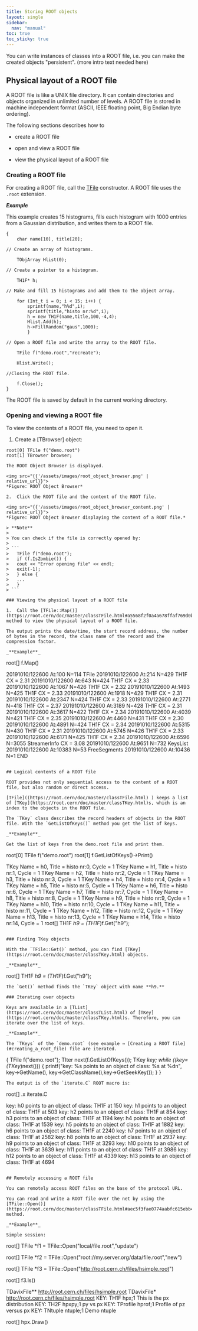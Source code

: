 ```yaml
---
title: Storing ROOT objects
layout: single
sidebar:
  nav: "manual"
toc: true
toc_sticky: true
---
```



You can write instances of classes into a ROOT file, i.e. you can make the created objects "persistent". (more intro text needed here)

## Physical layout of a ROOT file

A ROOT file is like a UNIX file directory. It can contain directories and objects organized in unlimited number of levels. A ROOT file is stored in machine independent format (ASCII, IEEE floating point, Big Endian byte ordering).

The following sections describes how to

-   create a ROOT file

-   open and view a ROOT file

-   view the physical layout of a ROOT file

### Creating a ROOT file

For creating a ROOT file, call the [TFile](https://root.cern/doc/master/classTFile.html) constructor. A ROOT file uses the `.root` extension.

_**Example**_

This example creates 15 histograms, fills each histogram with 1000 entries from a Gaussian distribution, and writes them to a ROOT file.

```
{
	char name[10], title[20];

// Create an array of histograms.

	TObjArray Hlist(0);

// Create a pointer to a histogram.

	TH1F* h;

// Make and fill 15 histograms and add them to the object array.

	for (Int_t i = 0; i < 15; i++) {
		sprintf(name,"h%d",i);
		sprintf(title,"histo nr:%d",i);
		h = new TH1F(name,title,100,-4,4);
		Hlist.Add(h);
		h->FillRandom("gaus",1000);
		}

// Open a ROOT file and write the array to the ROOT file.

	TFile f("demo.root","recreate");
	
	Hlist.Write();

//Closing the ROOT file.

	f.Close();
}
```

The ROOT file is saved by default in the current working directory.

### Opening and viewing a ROOT file

To view the contents of a ROOT file, you need to open it.

1.  Create a [TBrowser] object:

```
root[0] TFile f("demo.root")
root[1] TBrowser browser;

The ROOT Object Browser is displayed.

<img src="{{'/assets/images/root_object_browser.png' | relative_url}}">
*Figure: ROOT Object Browser*

2.  Click the ROOT file and the content of the ROOT file.

<img src="{{'/assets/images/root_object_browser_content.png' | relative_url}}">
*Figure: ROOT Object Browser displaying the content of a ROOT file.*

> **Note**
>
> You can check if the file is correctly opened by:
>
> ```
>	TFile f("demo.root");
>	if (f.IsZombie()) {
>	cout << "Error opening file" << endl;
>	exit(-1);
>	} else {
>	...
>	}
> ```

### Viewing the physical layout of a ROOT file

1.  Call the [TFile::Map()](https://root.cern/doc/master/classTFile.html#a5568f2f0a4a678ffaf769d0bf210610f) method to view the physical layout of a ROOT file.

The output prints the date/time, the start record address, the number of bytes in the record, the class name of the record and the compression factor.

_**Example**_

```
root[] f.Map()

20191010/122600 	At:100 	N=114 	TFile
20191010/122600 	At:214 	N=429 	TH1F 			CX = 2.31
20191010/122600 	At:643 	N=424 	TH1F 			CX = 2.33
20191010/122600 	At:1067 N=426 	TH1F 			CX = 2.32
20191010/122600 	At:1493 N=425 	TH1F 			CX = 2.33
20191010/122600 	At:1918 N=429 	TH1F 			CX = 2.31
20191010/122600 	At:2347 N=424 	TH1F 			CX = 2.33
20191010/122600 	At:2771 N=418 	TH1F 			CX = 2.37
20191010/122600 	At:3189 N=428 	TH1F 			CX = 2.31
20191010/122600 	At:3617 N=422 	TH1F 			CX = 2.34
20191010/122600 	At:4039 N=421 	TH1F 			CX = 2.35
20191010/122600 	At:4460 N=431 	TH1F 			CX = 2.30
20191010/122600 	At:4891 N=424 	TH1F 			CX = 2.34
20191010/122600 	At:5315 N=430 	TH1F 			CX = 2.31
20191010/122600 	At:5745 N=426 	TH1F 			CX = 2.33
20191010/122600 	At:6171 N=425 	TH1F 			CX = 2.34
20191010/122600 	At:6596 N=3055 	StreamerInfo	CX = 3.08
20191010/122600 	At:9651 N=732 	KeysList
20191010/122600 	At:10383 N=53 	FreeSegments
20191010/122600 	At:10436 N=1 	END
```

## Logical contents of a ROOT file

ROOT provides not only sequential access to the content of a ROOT file, but also random or direct access.

[TFile]((https://root.cern/doc/master/classTFile.html) ) keeps a list of [TKey](https://root.cern/doc/master/classTKey.html)s, which is an index to the objects in the ROOT file.

The `TKey` class describes the record headers of objects in the ROOT file. With the `GetListOfKeys()` method you get the list of keys.

_**Example**_

Get the list of keys from the demo.root file and print them.
```
root[0] TFile f("demo.root")
root[1] f.GetListOfKeys()->Print()

TKey Name = h0, 	Title = histo 	nr:0, 	Cycle = 1
TKey Name = h1, 	Title = histo 	nr:1, 	Cycle = 1
TKey Name = h2, 	Title = histo 	nr:2, 	Cycle = 1
TKey Name = h3, 	Title = histo 	nr:3, 	Cycle = 1
TKey Name = h4, 	Title = histo 	nr:4, 	Cycle = 1
TKey Name = h5, 	Title = histo 	nr:5, 	Cycle = 1
TKey Name = h6, 	Title = histo 	nr:6, 	Cycle = 1
TKey Name = h7, 	Title = histo 	nr:7, 	Cycle = 1
TKey Name = h8, 	Title = histo 	nr:8, 	Cycle = 1
TKey Name = h9, 	Title = histo 	nr:9, 	Cycle = 1
TKey Name = h10, 	Title = histo 	nr:10, 	Cycle = 1
TKey Name = h11, 	Title = histo 	nr:11, 	Cycle = 1
TKey Name = h12, 	Title = histo 	nr:12, 	Cycle = 1
TKey Name = h13, 	Title = histo 	nr:13, 	Cycle = 1
TKey Name = h14, 	Title = histo 	nr:14, 	Cycle = 1
root[] TH1F *h9 = (TH1F*)f.Get("h9");
```

### Finding TKey objects

With the `TFile::Get()` method, you can find [TKey](https://root.cern/doc/master/classTKey.html) objects.

_**Example**_

```
root[] TH1F *h9 = (TH1F*)f.Get("h9");
```
The `Get()` method finds the `TKey` object with name **h9.**

### Iterating over objects

Keys are available in a [TList](https://root.cern/doc/master/classTList.html) of [TKey](https://root.cern/doc/master/classTKey.html)s. Therefore, you can iterate over the list of keys.

_**Example**_

The `TKeys` of the `demo.root` (see example → [Creating a ROOT file](#creating_a_root_file) file are iterated.

```
{
TFile f("demo.root");
TIter next(f.GetListOfKeys());
TKey *key;
while ((key=(TKey*)next())) {
	printf("key: %s points to an object of class: %s at %dn", key-\>GetName(),
	key->GetClassName(),key->GetSeekKey());
	}
}
```
The output is of the `iterate.C` ROOT macro is:

```
root[] .x iterate.C

key: h0 points to an object of class: TH1F at 150
key: h1 points to an object of class: TH1F at 503
key: h2 points to an object of class: TH1F at 854
key: h3 points to an object of class: TH1F at 1194
key: h4 points to an object of class: TH1F at 1539
key: h5 points to an object of class: TH1F at 1882
key: h6 points to an object of class: TH1F at 2240
key: h7 points to an object of class: TH1F at 2582
key: h8 points to an object of class: TH1F at 2937
key: h9 points to an object of class: TH1F at 3293
key: h10 points to an object of class: TH1F at 3639
key: h11 points to an object of class: TH1F at 3986
key: h12 points to an object of class: TH1F at 4339
key: h13 points to an object of class: TH1F at 4694
```

## Remotely accessing a ROOT file

You can remotely access ROOT files on the base of the protocol URL.

You can read and write a ROOT file over the net by using the [TFile::Open()](https://root.cern/doc/master/classTFile.html#aec5f3fae0774aabfc615ebb4b00fe5e0) method.

_**Example**_

Simple session:

```
root[] TFile *f1 = TFile::Open("local/file.root","update")

root[] TFile *f2 = TFile::Open("root://my.server.org/data/file.root","new")

root[] TFile *f3 = TFile::Open("http://root.cern.ch/files/hsimple.root")

root[] f3.ls()

TDavixFile** http://root.cern.ch/files/hsimple.root
TDavixFile* http://root.cern.ch/files/hsimple.root
KEY: TH1F hpx;1 This is the px distribution
KEY: TH2F hpxpy;1 py vs px
KEY: TProfile hprof;1 Profile of pz versus px
KEY: TNtuple ntuple;1 Demo ntuple

root[] hpx.Draw()
```